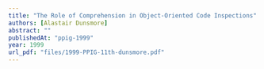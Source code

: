 ```yaml
---
title: "The Role of Comprehension in Object-Oriented Code Inspections"
authors: [Alastair Dunsmore]
abstract: ""
publishedAt: "ppig-1999"
year: 1999
url_pdf: "files/1999-PPIG-11th-dunsmore.pdf"
---
```

